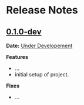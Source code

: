 # Release Notes

## [0.1.0-dev]

__Date:__ [Under Developement](https://github.com/corsecotech/wifi-hotspot-web/issues/1)

__Features__

- ...
- initial setup of project.

__Fixes__

- ...

[0.1.0-dev]: https://github.com/corsecotech/wifi-hotspot-web/compare/v0.0.0...master
